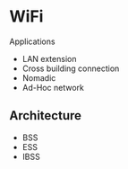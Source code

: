 # WiFi

Applications

* LAN extension
* Cross building connection
* Nomadic
* Ad-Hoc network


<h2>Architecture</h2>

  * BSS
  * ESS
  * IBSS
